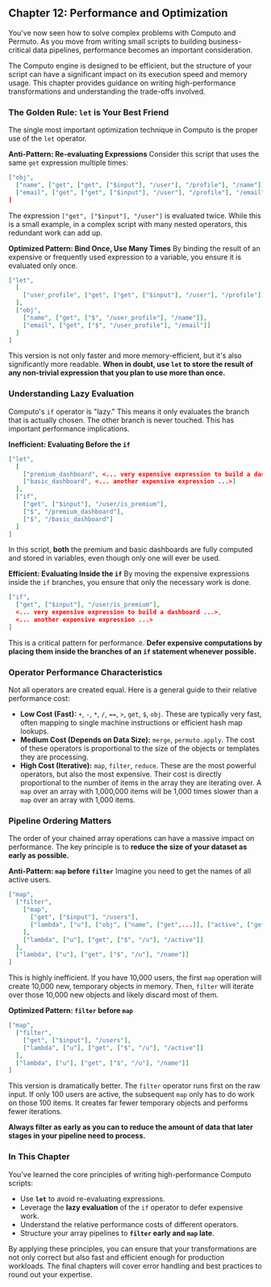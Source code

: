 ## **Chapter 12: Performance and Optimization**

You've now seen how to solve complex problems with Computo and Permuto. As you move from writing small scripts to building business-critical data pipelines, performance becomes an important consideration.

The Computo engine is designed to be efficient, but the structure of your script can have a significant impact on its execution speed and memory usage. This chapter provides guidance on writing high-performance transformations and understanding the trade-offs involved.

### The Golden Rule: `let` is Your Best Friend

The single most important optimization technique in Computo is the proper use of the `let` operator.

**Anti-Pattern: Re-evaluating Expressions**
Consider this script that uses the same `get` expression multiple times:
```json
["obj",
  ["name", ["get", ["get", ["$input"], "/user"], "/profile"], "/name"]],
  ["email", ["get", ["get", ["$input"], "/user"], "/profile"], "/email"]]
]
```
The expression `["get", ["$input"], "/user"]` is evaluated twice. While this is a small example, in a complex script with many nested operators, this redundant work can add up.

**Optimized Pattern: Bind Once, Use Many Times**
By binding the result of an expensive or frequently used expression to a variable, you ensure it is evaluated only once.

```json
["let",
  [
    ["user_profile", ["get", ["get", ["$input"], "/user"], "/profile"]]
  ],
  ["obj",
    ["name", ["get", ["$", "/user_profile"], "/name"]],
    ["email", ["get", ["$", "/user_profile"], "/email"]]
  ]
]
```
This version is not only faster and more memory-efficient, but it's also significantly more readable. **When in doubt, use `let` to store the result of any non-trivial expression that you plan to use more than once.**

### Understanding Lazy Evaluation

Computo's `if` operator is "lazy." This means it only evaluates the branch that is actually chosen. The other branch is never touched. This has important performance implications.

**Inefficient: Evaluating Before the `if`**
```json
["let",
  [
    ["premium_dashboard", <... very expensive expression to build a dashboard ...>],
    ["basic_dashboard", <... another expensive expression ...>]
  ],
  ["if",
    ["get", ["$input"], "/user/is_premium"],
    ["$", "/premium_dashboard"],
    ["$", "/basic_dashboard"]
  ]
]
```
In this script, **both** the premium and basic dashboards are fully computed and stored in variables, even though only one will ever be used.

**Efficient: Evaluating Inside the `if`**
By moving the expensive expressions inside the `if` branches, you ensure that only the necessary work is done.

```json
["if",
  ["get", ["$input"], "/user/is_premium"],
  <... very expensive expression to build a dashboard ...>,
  <... another expensive expression ...>
]
```
This is a critical pattern for performance. **Defer expensive computations by placing them inside the branches of an `if` statement whenever possible.**

### Operator Performance Characteristics

Not all operators are created equal. Here is a general guide to their relative performance cost:

*   **Low Cost (Fast):** `+`, `-`, `*`, `/`, `==`, `>`, `get`, `$`, `obj`. These are typically very fast, often mapping to single machine instructions or efficient hash map lookups.
*   **Medium Cost (Depends on Data Size):** `merge`, `permuto.apply`. The cost of these operators is proportional to the size of the objects or templates they are processing.
*   **High Cost (Iterative):** `map`, `filter`, `reduce`. These are the most powerful operators, but also the most expensive. Their cost is directly proportional to the number of items in the array they are iterating over. A `map` over an array with 1,000,000 items will be 1,000 times slower than a `map` over an array with 1,000 items.

### Pipeline Ordering Matters

The order of your chained array operations can have a massive impact on performance. The key principle is to **reduce the size of your dataset as early as possible.**

**Anti-Pattern: `map` before `filter`**
Imagine you need to get the names of all active users.
```json
["map",
  ["filter",
    ["map",
      ["get", ["$input"], "/users"],
      ["lambda", ["u"], ["obj", ["name", ["get",...]], ["active", ["get",...]]]]
    ],
    ["lambda", ["u"], ["get", ["$", "/u"], "/active"]]
  ],
  ["lambda", ["u"], ["get", ["$", "/u"], "/name"]]
]
```
This is highly inefficient. If you have 10,000 users, the first `map` operation will create 10,000 new, temporary objects in memory. Then, `filter` will iterate over those 10,000 new objects and likely discard most of them.

**Optimized Pattern: `filter` before `map`**
```json
["map",
  ["filter",
    ["get", ["$input"], "/users"],
    ["lambda", ["u"], ["get", ["$", "/u"], "/active"]]
  ],
  ["lambda", ["u"], ["get", ["$", "/u"], "/name"]]
]
```
This version is dramatically better. The `filter` operator runs first on the raw input. If only 100 users are active, the subsequent `map` only has to do work on those 100 items. It creates far fewer temporary objects and performs fewer iterations.

**Always filter as early as you can to reduce the amount of data that later stages in your pipeline need to process.**

### In This Chapter

You've learned the core principles of writing high-performance Computo scripts:
*   Use **`let`** to avoid re-evaluating expressions.
*   Leverage the **lazy evaluation** of the `if` operator to defer expensive work.
*   Understand the relative performance costs of different operators.
*   Structure your array pipelines to **`filter` early and `map` late**.

By applying these principles, you can ensure that your transformations are not only correct but also fast and efficient enough for production workloads. The final chapters will cover error handling and best practices to round out your expertise.
